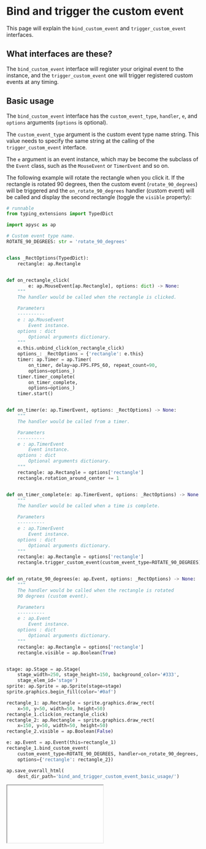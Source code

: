 # Bind and trigger the custom event

This page will explain the `bind_custom_event` and `trigger_custom_event` interfaces.

## What interfaces are these?

The `bind_custom_event` interface will register your original event to the instance, and the `trigger_custom_event` one will trigger registered custom events at any timing.

## Basic usage

The `bind_custom_event` interface has the `custom_event_type`, `handler`, `e`, and `options` arguments (`options` is optional).

The `custom_event_type` argument is the custom event type name string. This value needs to specify the same string at the calling of the `trigger_custom_event` interface.

The `e` argument is an event instance, which may be become the subclass of the `Event` class, such as the `MouseEvent` or `TimerEvent` and so on.

The following example will rotate the rectangle when you click it. If the rectangle is rotated 90 degrees, then the custom event (`rotate_90_degrees`) will be triggered and the `on_rotate_90_degrees` handler (custom event) will be called and display the second rectangle (toggle the `visible` property):

```py
# runnable
from typing_extensions import TypedDict

import apysc as ap

# Custom event type name.
ROTATE_90_DEGREES: str = 'rotate_90_degrees'


class _RectOptions(TypedDict):
    rectangle: ap.Rectangle


def on_rectangle_click(
        e: ap.MouseEvent[ap.Rectangle], options: dict) -> None:
    """
    The handler would be called when the rectangle is clicked.

    Parameters
    ----------
    e : ap.MouseEvent
        Event instance.
    options : dict
        Optional arguments dictionary.
    """
    e.this.unbind_click(on_rectangle_click)
    options_: _RectOptions = {'rectangle': e.this}
    timer: ap.Timer = ap.Timer(
        on_timer, delay=ap.FPS.FPS_60, repeat_count=90,
        options=options_)
    timer.timer_complete(
        on_timer_complete,
        options=options_)
    timer.start()


def on_timer(e: ap.TimerEvent, options: _RectOptions) -> None:
    """
    The handler would be called from a timer.

    Parameters
    ----------
    e : ap.TimerEvent
        Event instance.
    options : dict
        Optional arguments dictionary.
    """
    rectangle: ap.Rectangle = options['rectangle']
    rectangle.rotation_around_center += 1


def on_timer_complete(e: ap.TimerEvent, options: _RectOptions) -> None:
    """
    The handler would be called when a time is complete.

    Parameters
    ----------
    e : ap.TimerEvent
        Event instance.
    options : dict
        Optional arguments dictionary.
    """
    rectangle: ap.Rectangle = options['rectangle']
    rectangle.trigger_custom_event(custom_event_type=ROTATE_90_DEGREES)


def on_rotate_90_degrees(e: ap.Event, options: _RectOptions) -> None:
    """
    The handler would be called when the rectangle is rotated
    90 degrees (custom event).

    Parameters
    ----------
    e : ap.Event
        Event instance.
    options : dict
        Optional arguments dictionary.
    """
    rectangle: ap.Rectangle = options['rectangle']
    rectangle.visible = ap.Boolean(True)


stage: ap.Stage = ap.Stage(
    stage_width=250, stage_height=150, background_color='#333',
    stage_elem_id='stage')
sprite: ap.Sprite = ap.Sprite(stage=stage)
sprite.graphics.begin_fill(color='#0af')

rectangle_1: ap.Rectangle = sprite.graphics.draw_rect(
    x=50, y=50, width=50, height=50)
rectangle_1.click(on_rectangle_click)
rectangle_2: ap.Rectangle = sprite.graphics.draw_rect(
    x=150, y=50, width=50, height=50)
rectangle_2.visible = ap.Boolean(False)

e: ap.Event = ap.Event(this=rectangle_1)
rectangle_1.bind_custom_event(
    custom_event_type=ROTATE_90_DEGREES, handler=on_rotate_90_degrees, e=e,
    options={'rectangle': rectangle_2})

ap.save_overall_html(
    dest_dir_path='bind_and_trigger_custom_event_basic_usage/')
```

<iframe src="static/bind_and_trigger_custom_event_basic_usage/index.html" width="250" height="150"></iframe>
